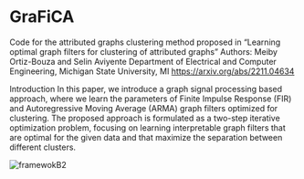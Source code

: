 # GraFiCA

Code for the attributed graphs clustering method proposed in “Learning optimal graph filters for clustering of attributed graphs”
Authors: Meiby Ortiz-Bouza and Selin Aviyente
Department of Electrical and Computer Engineering, Michigan State University, MI
https://arxiv.org/abs/2211.04634

Introduction
In this paper, we introduce a graph signal processing based approach, where we learn the parameters of Finite Impulse Response (FIR) and Autoregressive Moving Average (ARMA) graph filters optimized for clustering. The proposed approach is formulated as a two-step iterative optimization problem, focusing on learning interpretable graph filters that are optimal for the given data and that maximize the separation between different clusters. 

![framewokB2](https://github.com/user-attachments/assets/f86b9441-21ba-4250-a23b-92f983a23bce)



